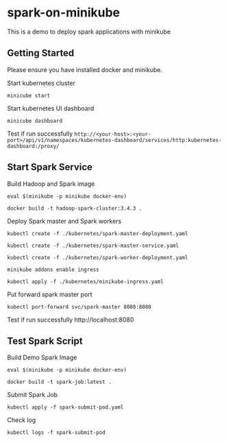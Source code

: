 # spark-on-minikube
This is a demo to deploy spark applications with minikube

## Getting Started
Please ensure you have installed docker and minikube.

Start kubernetes cluster
```
minicube start
```
Start kubernetes UI dashboard
```
minicube dashboard
```
Test if run successfully ```http://<your-host>:<your-port>/api/v1/namespaces/kubernetes-dashboard/services/http:kubernetes-dashboard:/proxy/```
## Start Spark Service
Build Hadoop and Spark image
```
eval $(minikube -p minikube docker-env)

docker build -t hadoop-spark-cluster:3.4.3 .
```
Deploy Spark master and Spark workers
```
kubectl create -f ./kubernetes/spark-master-deployment.yaml

kubectl create -f ./kubernetes/spark-master-service.yaml

kubectl create -f ./kubernetes/spark-worker-deployment.yaml

minikube addons enable ingress

kubectl apply -f ./kubernetes/minikube-ingress.yaml
```
Put forward spark master port
```
kubectl port-forward svc/spark-master 8080:8080
```
Test if run successfully http://localhost:8080
## Test Spark Script
Build Demo Spark Image 
```
eval $(minikube -p minikube docker-env)

docker build -t spark-job:latest .
```
Submit Spark Job
```
kubectl apply -f spark-submit-pod.yaml
```
Check log
```
kubectl logs -f spark-submit-pod
```